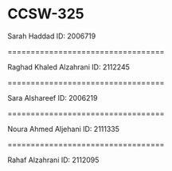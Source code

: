 # CCSW-325

Sarah Haddad 
ID: 2006719

==================================

Raghad Khaled Alzahrani
ID: 2112245

==================================

Sara Alshareef
ID: 2006219

==================================

Noura Ahmed Aljehani
ID: 2111335

==================================

Rahaf Alzahrani 
ID: 2112095
